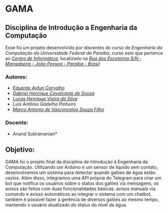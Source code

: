# GAMA
## Disciplina de Introdução a Engenharia da Computação

Esse foi um projeto desenvolvido por discentes do curso de *Engenharia da Computação da Universidade Federal da Paraíba*, curso este que pertence ao *[Centro de Informática](http://ci.ufpb.br/)*, localizado na *[Rua dos Escoteiros S/N - Mangabeira - João Pessoa - Paraíba - Brasil](https://g.co/kgs/xobLzCE)*

### Autores:

- *[Eduardo Asfuri Carvalho](https://github.com/Asfuri)*
- *[Gabriel Henrique Cavalcante de Sousa](https://github.com/gabhsousa)*
- *[Lucas Henrique Vieira da Silva](https://github.com/hvslucas)*
- *Luis Antônio Gadelha Pinheiro*
- *[Marco Antonio de Vasconcelos Souza Filho](https://github.com/MarcoFilho1)*

### Docente:
- Anand Subramanian*

## Objetivo:
GAMA foi o projeto final da disciplina de Introdução à Engenharia da Computação. Utilizando um Arduino e um sensor de líquido sem contato, desenvolvemos um sistema para detectar quando galões de água estão vazios. Além disso, integramos uma API própria do Telegram para criar um bot que notifica os usuários sobre o status dos galões via mensagens, os avisos são feitos com duas funcionalidades básicas: avisos manuais via comando e avisso automáticos ao integrar o sistema com um chatbot, também é possível fazer a gerência de diversos galões ao mesmo tempo, mantendo o usuário atualizado do status do nível da água.
